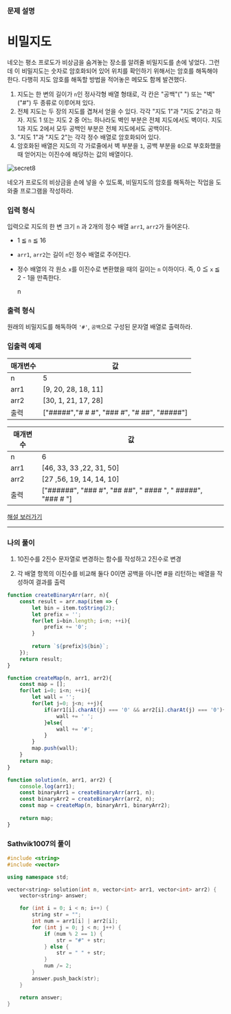 ### **문제 설명**

# **비밀지도**

네오는 평소 프로도가 비상금을 숨겨놓는 장소를 알려줄 비밀지도를 손에 넣었다. 그런데 이 비밀지도는 숫자로 암호화되어 있어 위치를 확인하기 위해서는 암호를 해독해야 한다. 다행히 지도 암호를 해독할 방법을 적어놓은 메모도 함께 발견했다.

1. 지도는 한 변의 길이가 `n`인 정사각형 배열 형태로, 각 칸은 "공백"(" ") 또는 "벽"("#") 두 종류로 이루어져 있다.
2. 전체 지도는 두 장의 지도를 겹쳐서 얻을 수 있다. 각각 "지도 1"과 "지도 2"라고 하자. 지도 1 또는 지도 2 중 어느 하나라도 벽인 부분은 전체 지도에서도 벽이다. 지도 1과 지도 2에서 모두 공백인 부분은 전체 지도에서도 공백이다.
3. "지도 1"과 "지도 2"는 각각 정수 배열로 암호화되어 있다.
4. 암호화된 배열은 지도의 각 가로줄에서 벽 부분을 `1`, 공백 부분을 `0`으로 부호화했을 때 얻어지는 이진수에 해당하는 값의 배열이다.

![secret8](https://user-images.githubusercontent.com/4418255/224464525-0e6961de-ec82-49ce-837b-cd95896bdd38.png)


네오가 프로도의 비상금을 손에 넣을 수 있도록, 비밀지도의 암호를 해독하는 작업을 도와줄 프로그램을 작성하라.

### **입력 형식**

입력으로 지도의 한 변 크기 `n` 과 2개의 정수 배열 `arr1`, `arr2`가 들어온다.

- 1 ≦ `n` ≦ 16
- `arr1`, `arr2`는 길이 `n`인 정수 배열로 주어진다.
- 정수 배열의 각 원소 `x`를 이진수로 변환했을 때의 길이는 `n` 이하이다. 즉, 0 ≦ `x` ≦ 2 - 1을 만족한다.
    
    n
    

### **출력 형식**

원래의 비밀지도를 해독하여 `'#'`, `공백`으로 구성된 문자열 배열로 출력하라.

### **입출력 예제**

| 매개변수 | 값 |
| --- | --- |
| n | 5 |
| arr1 | [9, 20, 28, 18, 11] |
| arr2 | [30, 1, 21, 17, 28] |
| 출력 | ["#####","# # #", "### #", "# ##", "#####"] |

| 매개변수 | 값 |
| --- | --- |
| n | 6 |
| arr1 | [46, 33, 33 ,22, 31, 50] |
| arr2 | [27 ,56, 19, 14, 14, 10] |
| 출력 | ["######", "### #", "## ##", " #### ", " #####", "### # "] |

[해설 보러가기](http://tech.kakao.com/2017/09/27/kakao-blind-recruitment-round-1/)

--- 

### 나의 풀이

1. 10진수를 2진수 문자열로 변경하는 함수를 작성하고 2진수로 변경

2. 각 배열 항목의 이진수를 비교해 둘다 0이면 공백을 아니면 #을 리턴하는 배열을 작성하여 결과를 출력

```javascript
function createBinaryArr(arr, n){
    const result = arr.map(item => {
        let bin = item.toString(2);
        let prefix = '';
        for(let i=bin.length; i<n; ++i){
            prefix += '0';
        }
        
        return `${prefix}${bin}`;
    });
    return result;
}

function createMap(n, arr1, arr2){
    const map = [];
    for(let i=0; i<n; ++i){
        let wall = '';
        for(let j=0; j<n; ++j){
            if(arr1[i].charAt(j) === '0' && arr2[i].charAt(j) === '0'){
                wall += ' ';
            }else{
                wall += '#';
            }
        }
        map.push(wall);
    }
    return map;
}

function solution(n, arr1, arr2) {
    console.log(arr1);
    const binaryArr1 = createBinaryArr(arr1, n);
    const binaryArr2 = createBinaryArr(arr2, n);
    const map = createMap(n, binaryArr1, binaryArr2);
    
    return map;
}
```

### Sathvik1007의 풀이

```c++
#include <string>
#include <vector>

using namespace std;

vector<string> solution(int n, vector<int> arr1, vector<int> arr2) {
    vector<string> answer;

    for (int i = 0; i < n; i++) {
        string str = "";
        int num = arr1[i] | arr2[i];
        for (int j = 0; j < n; j++) {
            if (num % 2 == 1) {
                str = "#" + str;
            } else {
                str = " " + str;
            }
            num /= 2;
        }
        answer.push_back(str);
    }

    return answer;
}



```
